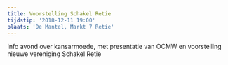 ```yaml
---
title: Voorstelling Schakel Retie
tijdstip: '2018-12-11 19:00'
plaats: 'De Mantel, Markt 7 Retie'
---
```

Info avond over kansarmoede, met presentatie van OCMW en voorstelling nieuwe vereniging Schakel Retie
